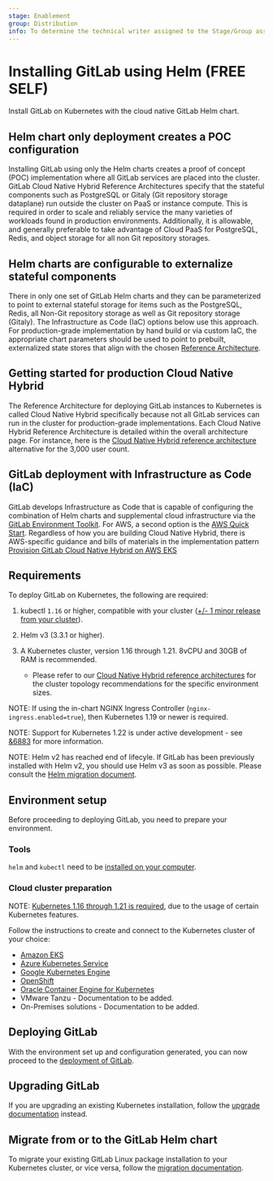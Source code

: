 ```yaml
---
stage: Enablement
group: Distribution
info: To determine the technical writer assigned to the Stage/Group associated with this page, see https://about.gitlab.com/handbook/engineering/ux/technical-writing/#designated-technical-writers
---
```


# Installing GitLab using Helm **(FREE SELF)**

Install GitLab on Kubernetes with the cloud native GitLab Helm chart.

## Helm chart only deployment creates a POC configuration

Installing GitLab using only the Helm charts creates a proof of concept (POC) implementation where all GitLab services are placed into the cluster. GitLab Cloud Native Hybrid Reference Architectures specify that the stateful components such as PostgreSQL or Gitaly (Git repository storage dataplane) run outside the cluster on PaaS or instance compute. This is required in order to scale and reliably service the many varieties of workloads found in production environments. Additionally, it is allowable, and generally preferable to take advantage of Cloud PaaS for PostgreSQL, Redis, and object storage for all non Git repository storages.

## Helm charts are configurable to externalize stateful components

There in only one set of GitLab Helm charts and they can be parameterized to point to external stateful storage for items such as the PostgreSQL, Redis, all Non-Git repository storage as well as Git repository storage (Gitaly). The Infrastructure as Code (IaC) options below use this approach. For production-grade implementation by hand build or via custom IaC, the appropriate chart parameters should be used to point to prebuilt, externalized state stores that align with the chosen [Reference Architecture](https://docs.gitlab.com/ee/administration/reference_architectures/).

## Getting started for production Cloud Native Hybrid

The Reference Architecture for deploying GitLab instances to Kubernetes is called Cloud Native Hybrid specifically because not all GitLab services can run in the cluster for production-grade implementations. Each Cloud Native Hybrid Reference Architecture is detailed within the overall architecture page. For instance, here is the [Cloud Native Hybrid reference architecture](https://docs.gitlab.com/ee/administration/reference_architectures/3k_users.html#cloud-native-hybrid-reference-architecture-with-helm-charts-alternative) alternative for the 3,000 user count.

## GitLab deployment with Infrastructure as Code (IaC)

GitLab develops Infrastructure as Code that is capable of configuring the combination of Helm charts and supplemental cloud infrastructure via the [GitLab Environment Toolkit](https://gitlab.com/gitlab-org/quality/gitlab-environment-toolkit). For AWS, a second option is the [AWS Quick Start](https://docs.gitlab.com/ee/install/aws/gitlab_hybrid_on_aws.html#available-infrastructure-as-code-for-gitlab-cloud-native-hybrid). Regardless of how you are building Cloud Native Hybrid, there is AWS-specific guidance and bills of materials in the implementation pattern [Provision GitLab Cloud Native Hybrid on AWS EKS](https://docs.gitlab.com/ee/install/aws/gitlab_hybrid_on_aws.html)

## Requirements

To deploy GitLab on Kubernetes, the following are required:

1. kubectl `1.16` or higher, compatible with your cluster
   ([+/- 1 minor release from your cluster](https://kubernetes.io/docs/tasks/tools/)).
1. Helm v3 (3.3.1 or higher).
1. A Kubernetes cluster, version 1.16 through 1.21. 8vCPU and 30GB of RAM is recommended.

    - Please refer to our [Cloud Native Hybrid reference architectures](https://docs.gitlab.com/ee/administration/reference_architectures/#available-reference-architectures) for the cluster topology recommendations for the specific environment sizes.

NOTE:
If using the in-chart NGINX Ingress Controller (`nginx-ingress.enabled=true`),
then Kubernetes 1.19 or newer is required.

NOTE:
Support for Kubernetes 1.22 is under active development - see
[&6883](https://gitlab.com/groups/gitlab-org/-/epics/6883) for more information.

NOTE:
Helm v2 has reached end of lifecyle. If GitLab has been previously installed
with Helm v2, you should use Helm v3 as soon as possible. Please consult
the [Helm migration document](migration/helm.md).

## Environment setup

Before proceeding to deploying GitLab, you need to prepare your environment.

### Tools

`helm` and `kubectl` need to be [installed on your computer](tools.md).

### Cloud cluster preparation

NOTE:
[Kubernetes 1.16 through 1.21 is required](#requirements), due to the usage of certain
Kubernetes features.

Follow the instructions to create and connect to the Kubernetes cluster of your
choice:

- [Amazon EKS](cloud/eks.md)
- [Azure Kubernetes Service](cloud/aks.md)
- [Google Kubernetes Engine](cloud/gke.md)
- [OpenShift](cloud/openshift.md)
- [Oracle Container Engine for Kubernetes](cloud/oke.md)
- VMware Tanzu - Documentation to be added.
- On-Premises solutions - Documentation to be added.

## Deploying GitLab

With the environment set up and configuration generated, you can now proceed to
the [deployment of GitLab](deployment.md).

## Upgrading GitLab

If you are upgrading an existing Kubernetes installation, follow the
[upgrade documentation](upgrade.md) instead.

## Migrate from or to the GitLab Helm chart

To migrate your existing GitLab Linux package installation to your Kubernetes cluster,
or vice versa, follow the [migration documentation](migration/index.md).
